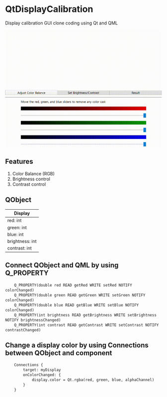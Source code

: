 # QtDisplayCalibration
Display calibration GUI clone coding using Qt and QML

![Alt Text](https://github.com/eakyoungyu/QtDisplayCalibration/blob/main/demo/display_calibration_demo.gif)

## Features
1. Color Balance (RGB)
2. Brightness control
3. Contrast control

## QObject
| Display         |
|-----------------|
| red: int        |
| green: int      |
| blue: int       |
| brightness: int |
| contrast: int   |

## Connect QObject and QML by using Q_PROPERTY
```
    Q_PROPERTY(double red READ getRed WRITE setRed NOTIFY colorChanged)
    Q_PROPERTY(double green READ getGreen WRITE setGreen NOTIFY colorChanged)
    Q_PROPERTY(double blue READ getBlue WRITE setBlue NOTIFY colorChanged)
    Q_PROPERTY(int brightness READ getBrightness WRITE setBrightness NOTIFY brightnessChanged)
    Q_PROPERTY(int contrast READ getContrast WRITE setContrast NOTIFY contrastChanged)
```
## Change a display color by using Connections between QObject and component
```
    Connections {
        target: myDisplay
        onColorChanged: {
            display.color = Qt.rgba(red, green, blue, alphaChannel)
        }
    }
```
